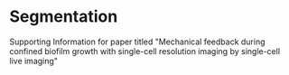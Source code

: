 # Segmentation
Supporting Information for     paper titled "Mechanical feedback during confined biofilm growth with single-cell resolution imaging by single-cell live imaging"
